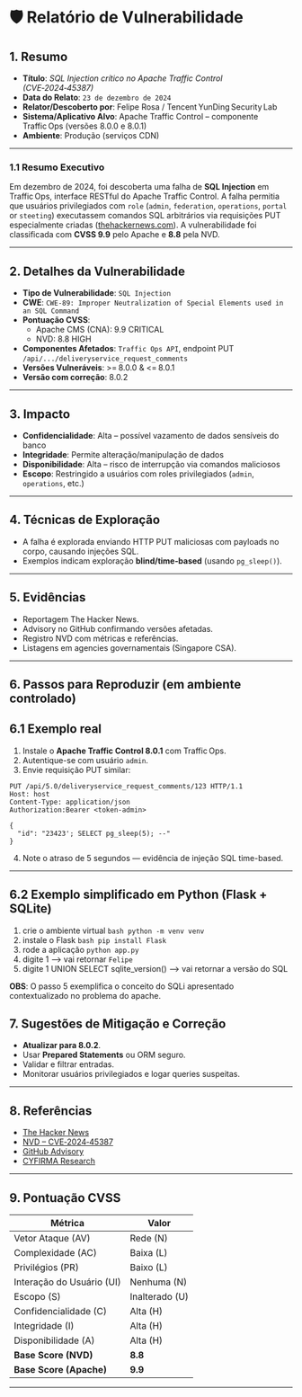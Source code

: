 
# 🛡️ Relatório de Vulnerabilidade

## 1. Resumo

- **Título**: _SQL Injection crítico no Apache Traffic Control (CVE‑2024‑45387)_
- **Data do Relato**: `23 de dezembro de 2024`
- **Relator/Descoberto por**: Felipe Rosa / Tencent YunDing Security Lab
- **Sistema/Aplicativo Alvo**: Apache Traffic Control – componente Traffic Ops (versões 8.0.0 e 8.0.1)
- **Ambiente**: Produção (serviços CDN)

---

### 1.1 Resumo Executivo

Em dezembro de 2024, foi descoberta uma falha de **SQL Injection** em Traffic Ops, interface RESTful do Apache Traffic Control. A falha permitia que usuários privilegiados com `role` (`admin`, `federation`, `operations`, `portal` or `steeting`) executassem comandos SQL arbitrários via requisições PUT especialmente criadas ([thehackernews.com](https://thehackernews.com/2024/12/critical-sql-injection-vulnerability-in.html)). A vulnerabilidade foi classificada com **CVSS 9.9** pelo Apache e **8.8** pela NVD.

---

## 2. Detalhes da Vulnerabilidade

- **Tipo de Vulnerabilidade**: `SQL Injection`
- **CWE**: `CWE‑89: Improper Neutralization of Special Elements used in an SQL Command`
- **Pontuação CVSS**:  
  - Apache CMS (CNA): 9.9 CRITICAL
  - NVD: 8.8 HIGH
- **Componentes Afetados**: `Traffic Ops API`, endpoint PUT `/api/.../deliveryservice_request_comments`
- **Versões Vulneráveis**: >= 8.0.0 & <= 8.0.1
- **Versão com correção**: 8.0.2

---

## 3. Impacto

- **Confidencialidade**: Alta – possível vazamento de dados sensíveis do banco
- **Integridade**: Permite alteração/manipulação de dados
- **Disponibilidade**: Alta – risco de interrupção via comandos maliciosos
- **Escopo**: Restringido a usuários com roles privilegiados (`admin`, `operations`, etc.)

---

## 4. Técnicas de Exploração

- A falha é explorada enviando HTTP PUT maliciosas com payloads no corpo, causando injeções SQL.
- Exemplos indicam exploração **blind/time‑based** (usando `pg_sleep()`).

---

## 5. Evidências

- Reportagem The Hacker News.
- Advisory no GitHub confirmando versões afetadas.
- Registro NVD com métricas e referências.
- Listagens em agencies governamentais (Singapore CSA).

---

## 6. Passos para Reproduzir (em ambiente controlado)

## 6.1 Exemplo real
1. Instale o **Apache Traffic Control 8.0.1** com Traffic Ops.
2. Autentique-se com usuário `admin`.
3. Envie requisição PUT similar:

```http
PUT /api/5.0/deliveryservice_request_comments/123 HTTP/1.1
Host: host
Content-Type: application/json
Authorization:Bearer <token-admin>

{
  "id": "23423'; SELECT pg_sleep(5); --"
}

```

4. Note o atraso de 5 segundos — evidência de injeção SQL time-based.

---

## 6.2 Exemplo simplificado em Python (Flask + SQLite)

1. crie o ambiente virtual ```bash python -m venv venv```
2. instale o Flask ```bash pip install Flask```
3. rode a aplicação ```python app.py```
4. digite 1 --> vai retornar `Felipe`
5. digite 1 UNION SELECT sqlite_version() --> vai retornar a versão do SQL

**OBS**: O passo 5 exemplifica o conceito do SQLi apresentado contextualizado no problema do apache.

## 7. Sugestões de Mitigação e Correção

- **Atualizar para 8.0.2**.
- Usar **Prepared Statements** ou ORM seguro.
- Validar e filtrar entradas.
- Monitorar usuários privilegiados e logar queries suspeitas.

---

## 8. Referências

- [The Hacker News](https://thehackernews.com/2024/12/critical-sql-injection-vulnerability-in.html)
- [NVD – CVE‑2024‑45387](https://nvd.nist.gov/vuln/detail/cve-2024-45387)
- [GitHub Advisory](https://github.com/advisories/GHSA-vq94-9pfv-ccqr)
- [CYFIRMA Research](https://www.cyfirma.com/research/cve-2024-45387-critical-vulnerability-in-apache-traffic-control/)

---

## 9. Pontuação CVSS

| Métrica                      | Valor           |
|------------------------------|-----------------|
| Vetor Ataque (AV)             | Rede (N)        |
| Complexidade (AC)             | Baixa (L)       |
| Privilégios (PR)              | Baixo (L)       |
| Interação do Usuário (UI)     | Nenhuma (N)     |
| Escopo (S)                    | Inalterado (U)  |
| Confidencialidade (C)         | Alta (H)        |
| Integridade (I)               | Alta (H)        |
| Disponibilidade (A)           | Alta (H)        |
| **Base Score (NVD)**          | **8.8**         |
| **Base Score (Apache)**       | **9.9**         |

---

